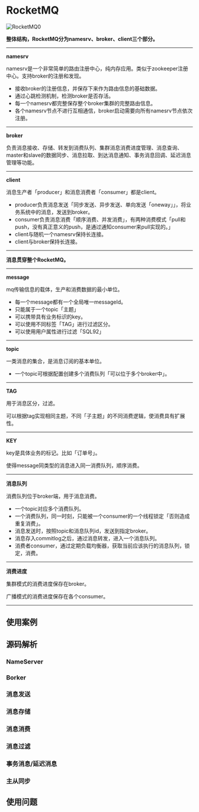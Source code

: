 # RocketMQ

![RocketMQ0](/Users/wangke/Downloads/RocketMQ0.png)

**整体结构，RocketMQ分为namesrv、broker、client三个部分。**

***

**namesrv**

namesrv是一个非常简单的路由注册中心，纯内存应用。类似于zookeeper注册中心。支持broker的注册和发现。

- 接收broker的注册信息，并保存下来作为路由信息的基础数据。
- 通过心跳检测机制，检测broker是否存活。
- 每一个namesrv都完整保存整个broker集群的完整路由信息。
- 各个namesrv节点不进行互相通信，broker启动需要向所有namesrv节点依次注册。

***

**broker**

负责消息接收、存储、转发到消费队列、集群消息消费进度管理、消息查询、master和slave的数据同步、消息拉取、到达消息通知、事务消息回调、延迟消息管理等功能。

***

**client**

消息生产者「producer」和消息消费者「consumer」都是client。

- producer负责消息发送「同步发送、异步发送、单向发送「oneway」」，将业务系统中的消息，发送到broker。
- consumer负责消息消费「顺序消费、并发消费」，有两种消费模式「pull和push，没有真正意义的push，是通过通知consumer来pull实现的。」
- client与随机一个namesrv保持长连接。
- client与broker保持长连接。

***

**消息贯穿整个RocketMQ。**

***

**message**

mq传输信息的载体，生产和消费数据的最小单位。

- 每一个message都有一个全局唯一messageId。
- 只能属于一个topic「主题」
- 可以携带具有业务标识的key。
- 可以使用不同标签「TAG」进行过滤区分。
- 可以使用用户属性进行过滤「SQL92」

***

**topic**

一类消息的集合，是消息订阅的基本单位。

- 一个topic可根据配置创建多个消费队列「可以位于多个broker中」。

***

**TAG**

用于消息区分，过滤。

可以根据tag实现相同主题，不同「子主题」的不同消费逻辑，使消费具有扩展性。

***

**KEY**

key是具体业务的标记。比如「订单号」。

使得message同类型的消息进入同一消费队列，顺序消费。

***

**消息队列**

消费队列位于broker端，用于消息消费。

- 一个topic对应多个消费队列。
- 一个消费队列，同一时刻，只能被一个consumer的一个线程锁定「否则造成重复消费」。
- 消息发送时，按照topic和消息队列id，发送到指定broker。
- 消息存入commitlog之后，通过消息转发，进入一个消息队列。
- 消费者consumer，通过定期负载均衡器，获取当前应该执行的消息队列，锁定，消费。

***

**消费进度**

集群模式的消费进度保存在broker。

广播模式的消费进度保存在各个consumer。

***

## 使用案例

## 源码解析

### NameServer

### Borker

### 消息发送

### 消息存储

### 消息消费

### 消息过滤

### 事务消息/延迟消息

### 主从同步

## 使用问题

